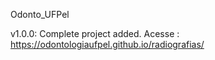 Odonto_UFPel

v1.0.0: Complete project added.
 Acesse :  https://odontologiaufpel.github.io/radiografias/
